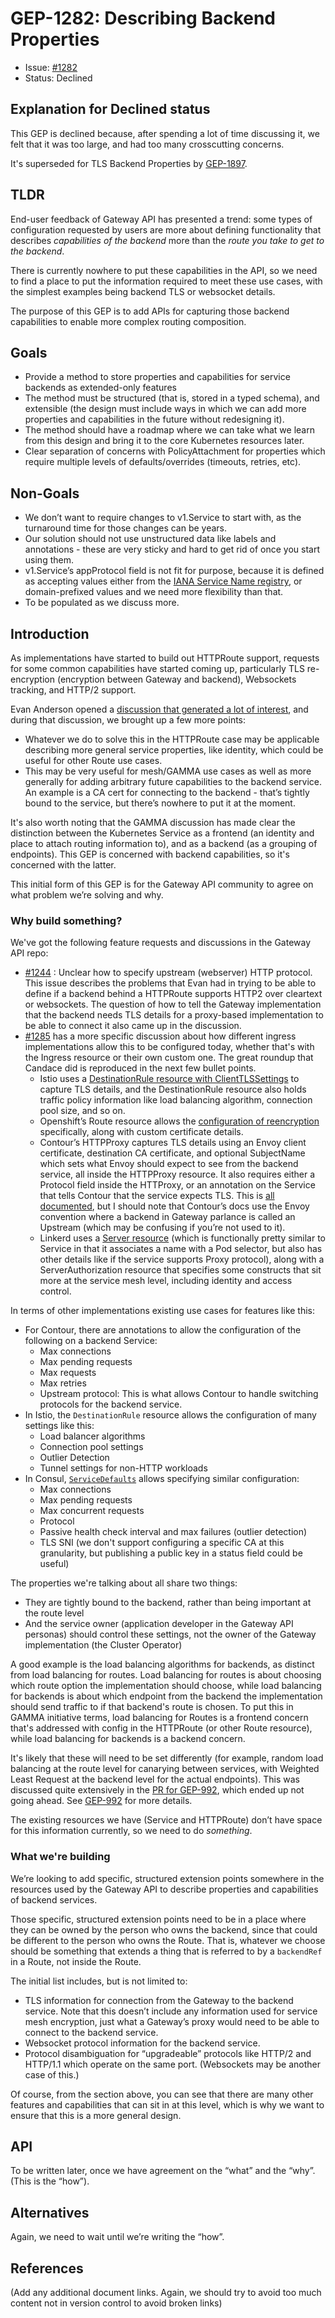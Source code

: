 # GEP-1282: Describing Backend Properties

* Issue: [#1282](https://github.com/kubernetes-sigs/gateway-api/issues/1282)
* Status: Declined


## Explanation for Declined status

This GEP is declined because, after spending a lot of time discussing it, we felt that it was too large, and had too many crosscutting concerns.

It's superseded for TLS Backend Properties by [GEP-1897](https://github.com/kubernetes-sigs/gateway-api/issues/1897).

## TLDR

End-user feedback of Gateway API has presented a trend: some types of configuration requested by users are more about defining functionality that describes _capabilities of the backend_ more than the _route you take to get to the backend_.

There is currently nowhere to put these capabilities in the API, so we need to find a place to put the information required to meet these use cases, with the simplest examples being backend TLS or websocket details.

The purpose of this GEP is to add APIs for capturing those backend capabilities to enable more complex routing composition.

## Goals

* Provide a method to store properties and capabilities for service backends as extended-only features
* The method must be structured (that is, stored in a typed schema), and extensible (the design must include ways in which we can add more properties and capabilities in the future without redesigning it).
* The method should have a roadmap where we can take what we learn from this design and bring it to the core Kubernetes resources later.
* Clear separation of concerns with PolicyAttachment for properties which require multiple levels of defaults/overrides (timeouts, retries, etc).


## Non-Goals

* We don’t want to require changes to v1.Service to start with, as the turnaround time for those changes can be years.
* Our solution should not use unstructured data like labels and annotations - these are very sticky and hard to get rid of once you start using them.
* v1.Service’s appProtocol field is not fit for purpose, because it is defined as accepting values either from the [IANA Service Name registry](https://www.iana.org/assignments/service-names-port-numbers/service-names-port-numbers.xhtmly), or domain-prefixed values and we need more flexibility than that.
* To be populated as we discuss more.


## Introduction

As implementations have started to build out HTTPRoute support, requests for some common capabilities have started coming up, particularly TLS re-encryption (encryption between Gateway and backend), Websockets tracking, and HTTP/2 support.

Evan Anderson opened a [discussion that generated a lot of interest](https://github.com/kubernetes-sigs/gateway-api/discussions/1244), and during that discussion, we brought up a few more points:
* Whatever we do to solve this in the HTTPRoute case may be applicable describing more general service properties, like identity, which could be useful for other Route use cases.
* This may be very useful for mesh/GAMMA use cases as well as more generally for adding arbitrary future capabilities to the backend service. An example is a CA cert for connecting to the backend - that’s tightly bound to the service, but there’s nowhere to put it at the moment.

It's also worth noting that the GAMMA discussion has made clear the distinction between the Kubernetes Service as a frontend (an identity and place to attach routing information to), and as a backend (as a grouping of endpoints). This GEP is concerned with backend capabilities, so it's concerned with the latter.

This initial form of this GEP is for the Gateway API community to agree on what problem we’re solving and why.

### Why build something?

We've got the following feature requests and discussions in the Gateway API repo:
- [#1244](https://github.com/kubernetes-sigs/gateway-api/discussions/1244) : Unclear how to specify upstream (webserver) HTTP protocol. This issue describes the problems that Evan had in trying to be able to define if a backend behind a HTTPRoute supports HTTP2 over cleartext or websockets. The question of how to tell the Gateway implementation that the backend needs TLS details for a proxy-based implementation to be able to connect it also came up in the discussion.
- [#1285](https://github.com/kubernetes-sigs/gateway-api/discussions/1285) has a more specific discussion about how different ingress implementations allow this to be configured today, whether that's with the Ingress resource or their own custom one. The great roundup that Candace did is reproduced in the next few bullet points.
  * Istio uses a [DestinationRule resource with ClientTLSSettings](https://istio.io/latest/docs/reference/config/networking/destination-rule/#ClientTLSSettings) to capture TLS details, and the DestinationRule resource also holds traffic policy information like load balancing algorithm, connection pool size, and so on.
  * Openshift’s Route resource allows the [configuration of reencryption](https://docs.openshift.com/container-platform/4.10/networking/routes/secured-routes.html#nw-ingress-creating-a-reencrypt-route-with-a-custom-certificate_secured-routes) specifically, along with custom certificate details.
  * Contour’s HTTPProxy captures TLS details using an Envoy client certificate, destination CA certificate, and optional SubjectName which sets what Envoy should expect to see from the backend service, all inside the HTTPProxy resource. It also requires either a Protocol field inside the HTTProxy, or an annotation on the Service that tells Contour that the service expects TLS. This is [all documented](https://projectcontour.io/docs/v1.21.1/config/upstream-tls/), but I should note that Contour’s docs use the Envoy convention where a backend in Gateway parlance is called an Upstream (which may be confusing if you’re not used to it).
  * Linkerd uses a [Server resource](https://linkerd.io/2.11/reference/authorization-policy/#server) (which is functionally pretty similar to Service in that it associates a name with a Pod selector, but also has other details like if the service supports Proxy protocol), along with a ServerAuthorization resource that specifies some constructs that sit more at the service mesh level, including identity and access control.

In terms of other implementations existing use cases for features like this:
- For Contour, there are annotations to allow the configuration of the following on a backend Service:
  - Max connections
  - Max pending requests
  - Max requests
  - Max retries
  - Upstream protocol: This is what allows Contour to handle switching protocols for the backend service.
- In Istio, the `DestinationRule` resource allows the configuration of many settings like this:
  - Load balancer algorithms
  - Connection pool settings
  - Outlier Detection
  - Tunnel settings for non-HTTP workloads
- In Consul, [`ServiceDefaults`](https://www.consul.io/docs/connect/config-entries/service-defaults) allows specifying similar configuration:
  - Max connections
  - Max pending requests
  - Max concurrent requests
  - Protocol
  - Passive health check interval and max failures (outlier detection)
  - TLS SNI (we don't support configuring a specific CA at this granularity, but publishing a public key in a status field could be useful)
  
The properties we're talking about all share two things:
- They are tightly bound to the backend, rather than being important at the route level
- And the service owner (application developer in the Gateway API personas) should control these settings, not the owner of the Gateway implementation (the Cluster Operator)

A good example is the load balancing algorithms for backends, as distinct from load balancing for routes. Load balancing for routes is about choosing which route option the implementation should choose, while load balancing for backends is about which endpoint from the backend the implementation should send traffic to if that backend's route is chosen. To put this in GAMMA initiative terms, load balancing for Routes is a frontend concern that's addressed with config in the HTTPRoute (or other Route resource), while load balancing for backends is a backend concern.

It's likely that these will need to be set differently (for example, random load balancing at the route level for canarying between services, with Weighted Least Request at the backend level for the actual endpoints). This was discussed quite extensively in the [PR for GEP-992](https://github.com/kubernetes-sigs/gateway-api/pull/993), which ended up not going ahead. See [GEP-992](https://github.com/kubernetes-sigs/gateway-api/issues/992) for more details.

The existing resources we have (Service and HTTPRoute) don’t have space for this information currently, so we need to do *something*.

### What we're building

We’re looking to add specific, structured extension points somewhere in the resources used by the Gateway API to describe properties and capabilities of backend services.

Those specific, structured extension points need to be in a place where they can be owned by the person who owns the backend, since that could be different to the person who owns the Route. That is, whatever we choose should be something that extends a thing that is referred to by a `backendRef` in a Route, not inside the Route.

The initial list includes, but is not limited to:
* TLS information for connection from the Gateway to the backend service. Note that this doesn’t include any information used for service mesh encryption, just what a Gateway’s proxy would need to be able to connect to the backend service.
* Websocket protocol information for the backend service.
* Protocol disambiguation for “upgradeable” protocols like HTTP/2 and HTTP/1.1 which operate on the same port. (Websockets may be another case of this.)

Of course, from the section above, you can see that there are many other features and capabilities that can sit in at this level, which is why we want to ensure that this is a more general design.

## API

To be written later, once we have agreement on the “what” and the “why”. (This is the “how”).


## Alternatives

Again, we need to wait until we’re writing the “how”.

## References

(Add any additional document links. Again, we should try to avoid
too much content not in version control to avoid broken links)
